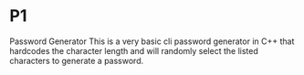 # P1
Password Generator
This is a very basic cli password generator in C++ that hardcodes the character length and will randomly select the listed characters to generate a password.
